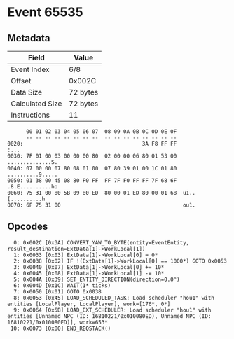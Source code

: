 # Event 65535

## Metadata

| Field           | Value    |
|-----------------|----------|
| Event Index     | 6/8      |
| Offset          | 0x002C   |
| Data Size       | 72 bytes |
| Calculated Size | 72 bytes |
| Instructions    | 11       |

```
      00 01 02 03 04 05 06 07  08 09 0A 0B 0C 0D 0E 0F
      -- -- -- -- -- -- -- --  -- -- -- -- -- -- -- --
0020:                                      3A F8 FF FF              :...
0030: 7F 01 00 03 00 00 00 80  02 00 00 06 80 01 53 00  ..............S.
0040: 07 00 00 07 80 08 01 00  07 80 39 01 00 1C 01 80  ..........9.....
0050: 01 38 00 45 08 80 F0 FF  FF 7F F0 FF FF 7F 68 6F  .8.E..........ho
0060: 75 31 00 80 5B 09 80 ED  80 00 01 ED 80 00 01 68  u1..[..........h
0070: 6F 75 31 00                                       ou1.            
```

## Opcodes

```
  0: 0x002C [0x3A] CONVERT_YAW_TO_BYTE(entity=EventEntity, result_destination=ExtData[1]->WorkLocal[1])
  1: 0x0033 [0x03] ExtData[1]->WorkLocal[0] = 0*
  2: 0x0038 [0x02] IF !(ExtData[1]->WorkLocal[0] == 1000*) GOTO 0x0053
  3: 0x0040 [0x07] ExtData[1]->WorkLocal[0] += 10*
  4: 0x0045 [0x08] ExtData[1]->WorkLocal[1] -= 10*
  5: 0x004A [0x39] SET_ENTITY_DIRECTION(direction=0.0°)
  6: 0x004D [0x1C] WAIT(1* ticks)
  7: 0x0050 [0x01] GOTO 0x0038
  8: 0x0053 [0x45] LOAD_SCHEDULED_TASK: Load scheduler "hou1" with entities [LocalPlayer, LocalPlayer], work=[176*, 0*]
  9: 0x0064 [0x5B] LOAD_EXT_SCHEDULER: Load scheduler "hou1" with entities [Unnamed NPC (ID: 16810221/0x010080ED), Unnamed NPC (ID: 16810221/0x010080ED)], work=653*
 10: 0x0073 [0x00] END_REQSTACK()
```
